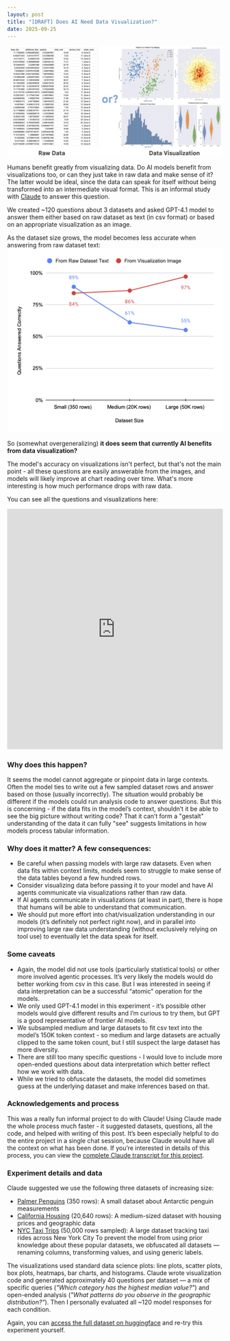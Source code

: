 ```yaml
---
layout: post
title: "[DRAFT] Does AI Need Data Visualization?"
date: 2025-09-25
---
```

![Intro image that shows raw data spreadsheet vs data visualization images](images/intro.jpg)

Humans benefit greatly from visualizing data. Do AI models benefit from visualizations too, or can they just take in raw data and make sense of it? The latter would be ideal, since the data can speak for itself without being transformed into an intermediate visual format. This is an informal study with [Claude](https://claude.ai/) to answer this question.

We created ~120 questions about 3 datasets and asked GPT-4.1 model to answer them either based on raw dataset as text (in csv format) or based on an appropriate visualization as an image.

As the dataset size grows, the model becomes less accurate when answering from raw dataset text:
![Plot showing accuracies over 3 datasets](images/accuracy.png)

So (somewhat overgeneralizing) **it does seem that currently AI benefits from data visualization?**

The model's accuracy on visualizations isn't perfect, but that's not the main point - all these questions are easily answerable from the images, and models will likely improve at chart reading over time. What's more interesting is how much performance drops with raw data.

You can see all the questions and visualizations here:
<iframe
  src="https://huggingface.co/datasets/imordatch/csv_vs_viz/embed/viewer/default/train"
  frameborder="0"
  width="100%"
  height="560px"
></iframe>

### Why does this happen?
It seems the model cannot aggregate or pinpoint data in large contexts. Often the model ties to write out a few sampled dataset rows and answer based on those (usually incorrectly). The situation would probably be different if the models could run analysis code to answer questions. But this is concerning - if the data fits in the model’s context, shouldn’t it be able to see the big picture without writing code? That it can’t form a "gestalt" understanding of the data it can fully "see" suggests limitations in how models process tabular information.

### Why does it matter? A few consequences:
* Be careful when passing models with large raw datasets. Even when data fits within context limits, models seem to struggle to make sense of the data tables beyond a few hundred rows.
* Consider visualizing data before passing it to your model and have AI agents communicate via visualizations rather than raw data.
* If AI agents communicate in visualizations (at least in part), there is hope that humans will be able to understand that communication.
* We should put more effort into chat/visualization understanding in our models (it’s definitely not perfect right now), and in parallel into improving large raw data understanding (without exclusively relying on tool use) to eventually let the data speak for itself.

### Some caveats
* Again, the model did not use tools (particularly statistical tools) or other more involved agentic processes. It’s very likely the models would do better working from csv in this case. But I was interested in seeing if data interpretation can be a successful “atomic” operation for the models.
* We only used GPT-4.1 model in this experiment - it’s possible other models would give different results and I’m curious to try them, but GPT is a good representative of frontier AI models.
* We subsampled medium and large datasets to fit csv text into the model’s 150K token context - so medium and large datasets are actually clipped to the same token count, but I still suspect the large dataset has more diversity.
* There are still too many specific questions - I would love to include more open-ended questions about data interpretation which better reflect how we work with data.
* While we tried to obfuscate the datasets, the model did sometimes guess at the underlying dataset and make inferences based on that.

### Acknowledgements and process
This was a really fun informal project to do with Claude! Using Claude made the whole process much faster - it suggested datasets, questions, all the code, and helped with writing of this post. It’s been especially helpful to do the entire project in a single chat session, because Claude would have all the context on what has been done. If you’re interested in details of this process, you can view the [complete Claude transcript for this project](https://claude.ai/share/ca4da6ab-189a-43ae-8a5b-0de33013542a).

### Experiment details and data
Claude suggested we use the following three datasets of increasing size:
* [Palmer Penguins](https://allisonhorst.github.io/palmerpenguins/) (350 rows): A small dataset about Antarctic penguin measurements
* [California Housing](https://scikit-learn.org/stable/datasets/real_world.html#california-housing-dataset) (20,640 rows): A medium-sized dataset with housing prices and geographic data
* [NYC Taxi Trips](https://www.nyc.gov/site/tlc/about/tlc-trip-record-data.page) (50,000 rows sampled): A large dataset tracking taxi rides across New York City
To prevent the model from using prior knowledge about these popular datasets, we obfuscated all datasets — renaming columns, transforming values, and using generic labels.

The visualizations used standard data science plots: line plots, scatter plots, box plots, heatmaps, bar charts, and histograms. Claude wrote visualization code and generated approximately 40 questions per dataset — a mix of specific queries (_"Which category has the highest median value?"_) and open-ended analysis (_"What patterns do you observe in the geographic distribution?"_). Then I personally evaluated all ~120 model responses for each condition.

Again, you can [access the full dataset on huggingface](https://huggingface.co/datasets/imordatch/csv_vs_viz/) and re-try this experiment yourself.
